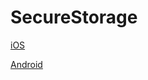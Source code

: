 # SecureStorage

[iOS](https://github.com/ftlno/SecureStorage/blob/master/SecureiOS/SecureiOS/Storage.swift)

[Android](https://github.com/ftlno/SecureStorage/blob/master/SecureAndroid/app/src/main/java/no/ftl/secureandroid/Storage.java)
